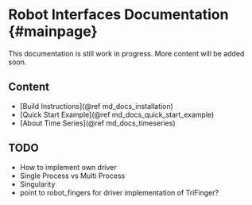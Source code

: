 Robot Interfaces Documentation {#mainpage}
==========================================

This documentation is still work in progress.  More content will be added soon.


Content
-------

- [Build Instructions](@ref md_docs_installation)
- [Quick Start Example](@ref md_docs_quick_start_example)
- [About Time Series](@ref md_docs_timeseries)


TODO
----

- How to implement own driver
- Single Process vs Multi Process
- Singularity
- point to robot_fingers for driver implementation of TriFinger?
